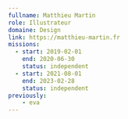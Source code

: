 ```yaml
---
fullname: Matthieu Martin
role: Illustrateur
domaine: Design
link: https://matthieu-martin.fr
missions:
  - start: 2019-02-01
    end: 2020-06-30
    status: independent
  - start: 2021-08-01
    end: 2023-02-28
    status: independent
previously:
    - eva
---
```

